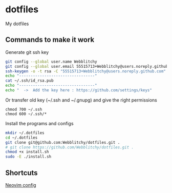 # dotfiles
My dotfiles

## Commands to make it work

Generate git ssh key
```bash
git config --global user.name Webblitchy
git config --global user.email 55515713+Webblitchy@users.noreply.github.com
ssh-keygen -o -t rsa -C "55515713+Webblitchy@users.noreply.github.com" -q
echo "---------------------------------"
cat ~/.ssh/id_rsa.pub
echo "---------------------------------"
echo "  ->  Add the key here : https://github.com/settings/keys"
```

Or transfer old key (~/.ssh and ~/.gnupg)
and give the right permissions
```
chmod 700 ~/.ssh
chmod 600 ~/.ssh/*
```

Install the programs and configs
```bash
mkdir ~/.dotfiles
cd ~/.dotfiles
git clone git@github.com:Webblitchy/dotfiles.git .
# git clone https://github.com/Webblitchy/dotfiles.git .
chmod +x install.sh
sudo -E ./install.sh
```

## Shortcuts
[Neovim config](/dotconfig/nvim)


